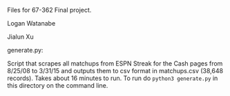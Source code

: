 Files for 67-362 Final project.


Logan Watanabe

Jialun Xu


generate.py:

Script that scrapes all matchups from ESPN Streak for the Cash pages from 8/25/08 to 3/31/15 and outputs them to csv format in matchups.csv (38,648 records).  Takes about 16 minutes to run.
To run do `python3 generate.py` in this directory on the command line.